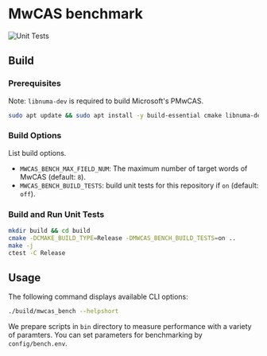 # MwCAS benchmark

![Unit Tests](https://github.com/dbgroup-nagoya-u/mwcas-benchmark/workflows/Unit%20Tests/badge.svg?branch=main)

## Build

### Prerequisites

Note: `libnuma-dev` is required to build Microsoft's PMwCAS.

```bash
sudo apt update && sudo apt install -y build-essential cmake libnuma-dev
```

### Build Options

List build options.

- `MWCAS_BENCH_MAX_FIELD_NUM`: The maximum number of target words of MwCAS (default: `8`).
- `MWCAS_BENCH_BUILD_TESTS`: build unit tests for this repository if `on` (default: `off`).

### Build and Run Unit Tests

```bash
mkdir build && cd build
cmake -DCMAKE_BUILD_TYPE=Release -DMWCAS_BENCH_BUILD_TESTS=on ..
make -j
ctest -C Release
```

## Usage

The following command displays available CLI options:

```bash
./build/mwcas_bench --helpshort
```

We prepare scripts in `bin` directory to measure performance with a variety of paramters. You can set parameters for benchmarking by `config/bench.env`.
